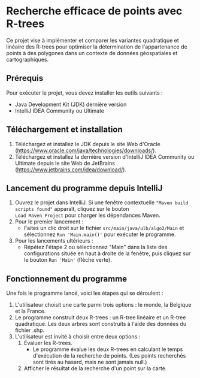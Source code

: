 # Recherche efficace de points avec R-trees

Ce projet vise à implémenter et comparer les variantes quadratique et linéaire des R-trees pour optimiser la détermination de l'appartenance de points à des polygones dans un contexte de données géospatiales et cartographiques.

## Prérequis
Pour exécuter le projet, vous devez installer les outils suivants :

- Java Development Kit (JDK) dernière version
- IntelliJ IDEA Community ou Ultimate

## Téléchargement et installation
1. Téléchargez et installez le JDK depuis le site Web d'Oracle (https://www.oracle.com/java/technologies/downloads/).
2. Téléchargez et installez la dernière version d'IntelliJ IDEA Community ou Ultimate depuis le site Web de JetBrains (https://www.jetbrains.com/idea/download/).

## Lancement du programme depuis IntelliJ
1. Ouvrez le projet dans IntelliJ. Si une fenêtre contextuelle ```"Maven build scripts found"``` apparaît, cliquez sur le bouton  
```Load Maven Project``` pour charger les dépendances Maven.
2. Pour le premier lancement :
    - Faites un clic droit sur le fichier ```src/main/java/ulb/algo2/Main``` et sélectionnez ```Run 'Main.main()'``` pour exécuter le programme.
3. Pour les lancements ultérieurs :
    - Répétez l'étape 2 ou sélectionnez "Main" dans la liste des configurations située en haut à droite de la fenêtre, puis cliquez sur le bouton ```Run 'Main'``` (flèche verte).

## Fonctionnement du programme
Une fois le programme lancé, voici les étapes qui se déroulent :

1. L'utilisateur choisit une carte parmi trois options : le monde, la Belgique et la France.
2. Le programme construit deux R-trees : un R-tree linéaire et un R-tree quadratique. Les deux arbres sont construits à l'aide des données du fichier .shp.
3. L'utilisateur est invité à choisir entre deux options :
   1. Évaluer les R-trees.
      - Le programme évalue les deux R-trees en calculant le temps d'exécution de la recherche de points. (Les points recherchés sont tirés au hasard, mais ne sont jamais null.)
   2. Afficher le résultat de la recherche d'un point sur la carte.


